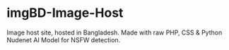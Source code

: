 # imgBD-Image-Host
Image host site, hosted in Bangladesh. Made with raw PHP, CSS &amp; Python Nudenet AI Model for NSFW detection.
